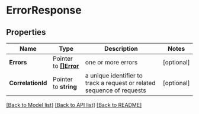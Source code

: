 # ErrorResponse

## Properties

Name | Type | Description | Notes
------------ | ------------- | ------------- | -------------
**Errors** | Pointer to [**[]Error**](Error.md) | one or more errors | [optional] 
**CorrelationId** | Pointer to **string** | a unique identifier to track a request or related sequence of requests | [optional] 

[[Back to Model list]](../README.md#documentation-for-models) [[Back to API list]](../README.md#documentation-for-api-endpoints) [[Back to README]](../README.md)


